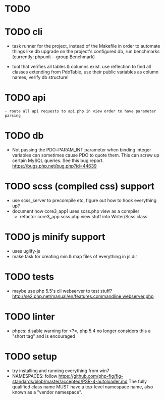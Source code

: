# TODO



# TODO cli
- task runner for the project, instead of the Makefile
  in order to automate things like db upgrade on the project's configured db,
  run benchmarks (currently: phpunit --group Benchmark)

- tool that verifies all tables & columns exist. use reflection to find all
  classes extending from PdoTable, use their public variables as column names,
  verify db structure!



# TODO api
	- route all api requests to api.php in view order to have parameter parsing


# TODO db
- Not passing the PDO::PARAM_INT parameter when binding integer variables can
  sometimes cause PDO to quote them. This can screw up certain MySQL queries.
  See this bug report.  https://bugs.php.net/bug.php?id=44639



# TODO scss (compiled css) support
- use scss_server to precompile etc, figure out how to hook everything up?
- document how core3_app1 uses scss.php view as a compiler
	- refactor core3_app scss.php view stuff into Writer/Scss class






# TODO js minify support
- uses uglify-js
- make task for creating min & map files of everything in js dir


# TODO tests
- maybe use php 5.5's cli webserver to test stuff?
  http://se2.php.net/manual/en/features.commandline.webserver.php



# TODO linter
- phpcs: disable warning for <?=, php 5.4 no longer considers this a "short tag" and is encouraged



# TODO setup
- try installing and running everything from win7
- NAMESPACES: follow https://github.com/php-fig/fig-standards/blob/master/accepted/PSR-4-autoloader.md
	The fully qualified class name MUST have a top-level namespace name, also known as a "vendor namespace".

